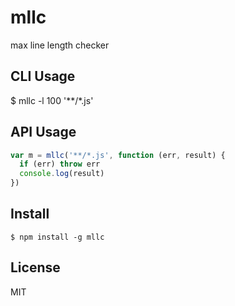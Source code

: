 # mllc

max line length checker

## CLI Usage

  $ mllc -l 100 '**/*.js'

## API Usage

```js
var m = mllc('**/*.js', function (err, result) {
  if (err) throw err
  console.log(result)
})
```

## Install

    $ npm install -g mllc

## License

MIT
